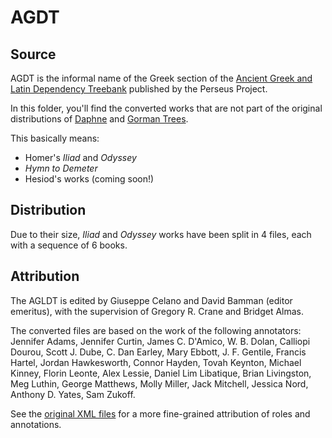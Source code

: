 # AGDT

## Source

AGDT is the informal name of the Greek section of the 
[Ancient Greek and Latin Dependency Treebank](https://perseusdl.github.io/treebank_data/) 
published by the Perseus Project.

In this folder, you'll find the converted works that are not part of the original 
distributions of [Daphne]() and [Gorman Trees]().

This basically means:
* Homer's *Iliad* and *Odyssey*
* *Hymn to Demeter*
* Hesiod's works (coming soon!)

## Distribution

Due to their size, *Iliad* and *Odyssey* works have been split in 4 files, each with a sequence of 6 books.

## Attribution

The AGLDT is edited by Giuseppe Celano and David Bamman (editor emeritus), with the supervision 
of Gregory R. Crane and Bridget Almas. 

The converted files are based on the work of the following annotators: Jennifer Adams, Jennifer Curtin, James C. D'Amico, W. B. Dolan, Calliopi Dourou, Scott J. Dube, C. Dan Earley, Mary Ebbott, J. F. Gentile, Francis Hartel, Jordan Hawkesworth, Connor Hayden, Tovah Keynton, Michael Kinney, Florin Leonte, Alex Lessie, Daniel Lim Libatique, Brian Livingston, Meg Luthin, George Matthews, Molly Miller, Jack Mitchell, Jessica Nord, Anthony D. Yates, Sam Zukoff.

See the [original XML files](https://github.com/PerseusDL/treebank_data/tree/master/v2.1/Greek) 
for a more fine-grained attribution of roles and annotations.
